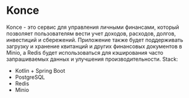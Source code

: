 # Konce
Konce - это сервис для управления личными финансами, который позволяет пользователям вести учет доходов, расходов, долгов, инвестиций и сбережений. Приложение также будет поддерживать загрузку и хранение квитанций и других финансовых документов в Minio, а Redis будет использоваться для кэширования часто запрашиваемых данных и улучшения производительности.
Stack:
* Kotlin + Spring Boot
* PostgreSQL
* Redis
* Minio
